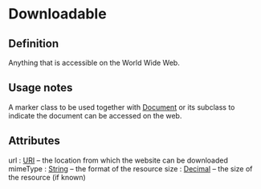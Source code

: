 # Downloadable

## Definition
Anything that is accessible on the World Wide Web.

## Usage notes
A marker class to be used together with [Document](../entities/Document.md) or its subclass
to indicate the document can be accessed on the web.

## Attributes
<a name="url">url : [URI](../datatypes/URI.md)</a> – the location from which the website can be downloaded
<a name="mimeType">mimeType : [String](../datatypes/String.md)</a> – the format of the resource
<a name="size">size : [Decimal](../datatypes/Decimal.md)</a> – the size of the resource (if known)
